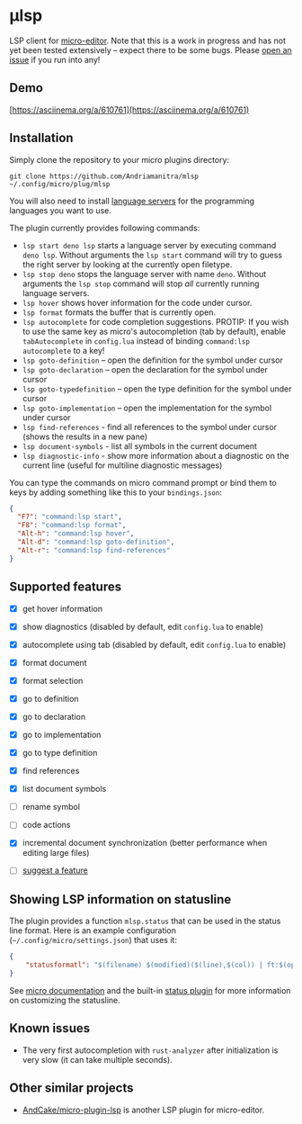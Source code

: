 # µlsp

LSP client for [micro-editor](https://github.com/zyedidia/micro).
Note that this is a work in progress and has not yet been tested extensively – expect there to be some bugs.
Please [open an issue](https://github.com/Andriamanitra/mlsp/issues/new) if you run into any!


## Demo

[https://asciinema.org/a/610761](https://asciinema.org/a/610761)


## Installation

Simply clone the repository to your micro plugins directory:

```
git clone https://github.com/Andriamanitra/mlsp ~/.config/micro/plug/mlsp
```

You will also need to install [language servers](LanguageServers.md) for the
programming languages you want to use.

The plugin currently provides following commands:

- `lsp start deno lsp` starts a language server by executing command `deno lsp`.
  Without arguments the `lsp start` command will try to guess the right server by
  looking at the currently open filetype.
- `lsp stop deno` stops the language server with name `deno`. Without arguments
  the `lsp stop` command will stop _all_ currently running language servers.
- `lsp hover` shows hover information for the code under cursor.
- `lsp format` formats the buffer that is currently open.
- `lsp autocomplete` for code completion suggestions. PROTIP: If you wish to use the
  same key as micro's autocompletion (tab by default), enable `tabAutocomplete`
  in `config.lua` instead of binding `command:lsp autocomplete` to a key!
- `lsp goto-definition` – open the definition for the symbol under cursor
- `lsp goto-declaration` – open the declaration for the symbol under cursor
- `lsp goto-typedefinition` – open the type definition for the symbol under cursor
- `lsp goto-implementation` – open the implementation for the symbol under cursor
- `lsp find-references` - find all references to the symbol under cursor (shows the results in a new pane)
- `lsp document-symbols` - list all symbols in the current document
- `lsp diagnostic-info` - show more information about a diagnostic on the current line (useful for multiline diagnostic messages)

You can type the commands on micro command prompt or bind them to keys by adding
something like this to your `bindings.json`:

```json
{
  "F7": "command:lsp start",
  "F8": "command:lsp format",
  "Alt-h": "command:lsp hover",
  "Alt-d": "command:lsp goto-definition",
  "Alt-r": "command:lsp find-references"
}
```


## Supported features

- [x] get hover information
- [x] show diagnostics (disabled by default, edit `config.lua` to enable)
- [x] autocomplete using tab (disabled by default, edit `config.lua` to enable)
- [x] format document
- [x] format selection
- [x] go to definition
- [x] go to declaration
- [x] go to implementation
- [x] go to type definition
- [x] find references
- [x] list document symbols
- [ ] rename symbol
- [ ] code actions
- [x] incremental document synchronization (better performance when editing large files)
- [ ] [suggest a feature](https://github.com/Andriamanitra/mlsp/issues/new)


## Showing LSP information on statusline

The plugin provides a function `mlsp.status` that can be used in the status line format.
Here is an example configuration (`~/.config/micro/settings.json`) that uses it:

```json
{
    "statusformatl": "$(filename) $(modified)($(line),$(col)) | ft:$(opt:filetype) | µlsp:$(mlsp.status)"
}
```

See [micro documentation](https://github.com/zyedidia/micro/blob/master/runtime/help/options.md)
and the built-in [status plugin](https://github.com/zyedidia/micro/blob/master/runtime/plugins/status/help/status.md)
for more information on customizing the statusline.


## Known issues

- The very first autocompletion with `rust-analyzer` after initialization is very slow (it can take multiple seconds).

## Other similar projects

* [AndCake/micro-plugin-lsp](https://github.com/AndCake/micro-plugin-lsp) is another LSP plugin for micro-editor.
